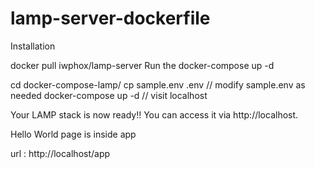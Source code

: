 # lamp-server-dockerfile

Installation

   docker pull iwphox/lamp-server
    Run the docker-compose up -d


cd docker-compose-lamp/
cp sample.env .env
// modify sample.env as needed
docker-compose up -d
// visit localhost

Your LAMP stack is now ready!! You can access it via http://localhost.


Hello World  page is inside app 

url : http://localhost/app
